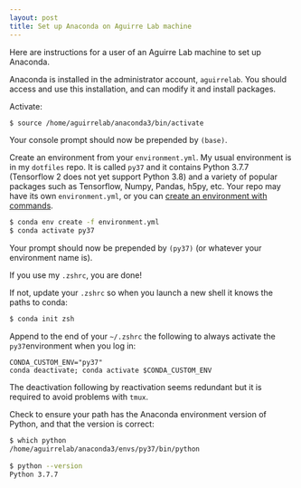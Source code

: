 ```yaml
---
layout: post
title: Set up Anaconda on Aguirre Lab machine 
---
```


Here are instructions for a user of an Aguirre Lab machine to set up Anaconda.

Anaconda is installed in the administrator account, `aguirrelab`. You should access and use this installation, and can modify it and install packages.

Activate:

```zsh
$ source /home/aguirrelab/anaconda3/bin/activate
```

Your console prompt should now be prepended by `(base)`.

Create an environment from your `environment.yml`. My usual environment is in my `dotfiles` repo. It is called `py37` and it contains Python 3.7.7 (Tensorflow 2 does not yet support Python 3.8) and a variety of popular packages such as Tensorflow, Numpy, Pandas, h5py, etc. Your repo may have its own `environment.yml`, or you can [create an environment with commands](https://docs.conda.io/projects/conda/en/latest/user-guide/tasks/manage-environments.html#creating-an-environment-with-commands).

```zsh
$ conda env create -f environment.yml
$ conda activate py37
```

Your prompt should now be prepended by `(py37)` (or whatever your environment name is).

If you use my `.zshrc`, you are done!

If not, update your `.zshrc` so when you launch a new shell it knows the paths to conda:

```zsh
$ conda init zsh
```

Append to the end of your `~/.zshrc` the following to always activate the `py37`environment when you log in:

```
CONDA_CUSTOM_ENV="py37"
conda deactivate; conda activate $CONDA_CUSTOM_ENV
```

The deactivation following by reactivation seems redundant but it is required to avoid problems with `tmux`.

Check to ensure your path has the Anaconda environment version of Python, and that the version is correct:

```zsh
$ which python
/home/aguirrelab/anaconda3/envs/py37/bin/python
  
$ python --version
Python 3.7.7
```